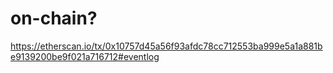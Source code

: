

# on-chain?

https://etherscan.io/tx/0x10757d45a56f93afdc78cc712553ba999e5a1a881be9139200be9f021a716712#eventlog
